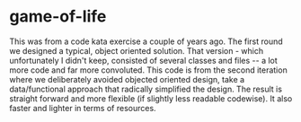 # game-of-life
This was from a code kata exercise a couple of years ago. The first round we designed a typical, object oriented solution. That version - which unfortunately I didn't keep, consisted of several classes and files -- a lot more code and far more convoluted. This code is from the second iteration where we deliberately avoided objected oriented design, take a data/functional approach that radically simplified the design. The result is straight forward and more flexible (if slightly less readable codewise). It also faster and lighter in terms of resources.
